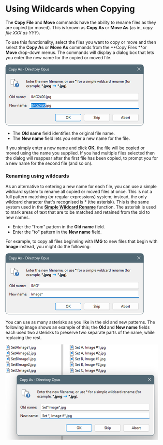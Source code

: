 # Using Wildcards when Copying

The **Copy File** and **Move** commands have the ability to rename files as they are copied (or moved). This is known as **Copy As** or **Move As** (as in, *copy file XXX as YYY*).

To use this functionality, select the files you want to copy or move and then select the **Copy As** or **Move As** commands from the **Copy Files **or **Move** drop-down menus. The commands will display a dialog box that lets you enter the new name for the copied or moved file.

![](/Manual/images/media/13/copy_as.png) 

- The **Old name** field identifies the original file name.
- The **New name** field lets you enter a new name for the file.

If you simply enter a new name and click **OK**, the file will be copied or moved using the name you supplied. If you had multiple files selected then the dialog will reappear after the first file has been copied, to prompt you for a new name for the second file (and so on).

### Renaming using wildcards

As an alternative to entering a new name for each file, you can use a simple wildcard system to rename all copied or moved files at once. This is not a full pattern matching (or regular expressions) system; instead, the only wildcard character that's recognised is \* (the asterisk). This is the same system used in the **[Simple Wildcard Rename](../../renaming_files/simple_wildcard_rename.md)** function. The asterisk is used to mark areas of text that are to be matched and retained from the old to new names.

- Enter the "from" pattern in the **Old name** field.
- Enter the "to" pattern in the **New name** field.

For example, to copy all files beginning with **IMG** to new files that begin with **Image** instead, you might do the following:

![](/Manual/images/media/13/copy_as_2.png) 

You can use as many asterisks as you like in the old and new patterns. The following image shows an example of this; the **Old** and **New name** fields each used two asterisks to preserve two separate parts of the name, while replacing the rest.

![](/Manual/images/media/13/copy_as_3.png) 
